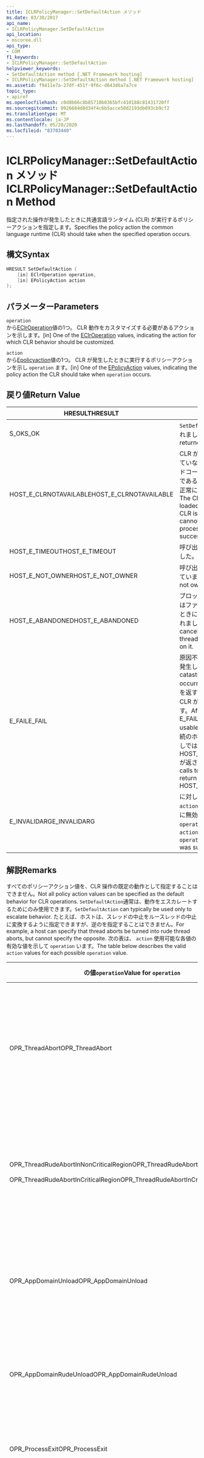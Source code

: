 ```yaml
---
title: ICLRPolicyManager::SetDefaultAction メソッド
ms.date: 03/30/2017
api_name:
- ICLRPolicyManager.SetDefaultAction
api_location:
- mscoree.dll
api_type:
- COM
f1_keywords:
- ICLRPolicyManager::SetDefaultAction
helpviewer_keywords:
- SetDefaultAction method [.NET Framework hosting]
- ICLRPolicyManager::SetDefaultAction method [.NET Framework hosting]
ms.assetid: f9411e7a-27df-451f-9f6c-d643d6a7a7ce
topic_type:
- apiref
ms.openlocfilehash: c0d8b66c8b85710b0365bfc410188c81431720ff
ms.sourcegitcommit: 0926684d8d34f4c6b5acce58d2193db093cb9cf2
ms.translationtype: MT
ms.contentlocale: ja-JP
ms.lasthandoff: 05/20/2020
ms.locfileid: "83703440"
---
```

# <a name="iclrpolicymanagersetdefaultaction-method"></a><span data-ttu-id="2d3fa-102">ICLRPolicyManager::SetDefaultAction メソッド</span><span class="sxs-lookup"><span data-stu-id="2d3fa-102">ICLRPolicyManager::SetDefaultAction Method</span></span>
<span data-ttu-id="2d3fa-103">指定された操作が発生したときに共通言語ランタイム (CLR) が実行するポリシーアクションを指定します。</span><span class="sxs-lookup"><span data-stu-id="2d3fa-103">Specifies the policy action the common language runtime (CLR) should take when the specified operation occurs.</span></span>  
  
## <a name="syntax"></a><span data-ttu-id="2d3fa-104">構文</span><span class="sxs-lookup"><span data-stu-id="2d3fa-104">Syntax</span></span>  
  
```cpp  
HRESULT SetDefaultAction (  
    [in] EClrOperation operation,  
    [in] EPolicyAction action  
);  
```  
  
## <a name="parameters"></a><span data-ttu-id="2d3fa-105">パラメーター</span><span class="sxs-lookup"><span data-stu-id="2d3fa-105">Parameters</span></span>  
 `operation`  
 <span data-ttu-id="2d3fa-106">から[EClrOperation](eclroperation-enumeration.md)値の1つ。 CLR 動作をカスタマイズする必要があるアクションを示します。</span><span class="sxs-lookup"><span data-stu-id="2d3fa-106">[in] One of the [EClrOperation](eclroperation-enumeration.md) values, indicating the action for which CLR behavior should be customized.</span></span>  
  
 `action`  
 <span data-ttu-id="2d3fa-107">から[Epolicyaction](epolicyaction-enumeration.md)値の1つ。 CLR が発生したときに実行するポリシーアクションを示し `operation` ます。</span><span class="sxs-lookup"><span data-stu-id="2d3fa-107">[in] One of the [EPolicyAction](epolicyaction-enumeration.md) values, indicating the policy action the CLR should take when `operation` occurs.</span></span>  
  
## <a name="return-value"></a><span data-ttu-id="2d3fa-108">戻り値</span><span class="sxs-lookup"><span data-stu-id="2d3fa-108">Return Value</span></span>  
  
|<span data-ttu-id="2d3fa-109">HRESULT</span><span class="sxs-lookup"><span data-stu-id="2d3fa-109">HRESULT</span></span>|<span data-ttu-id="2d3fa-110">説明</span><span class="sxs-lookup"><span data-stu-id="2d3fa-110">Description</span></span>|  
|-------------|-----------------|  
|<span data-ttu-id="2d3fa-111">S_OK</span><span class="sxs-lookup"><span data-stu-id="2d3fa-111">S_OK</span></span>|<span data-ttu-id="2d3fa-112">`SetDefaultAction`正常に返されました。</span><span class="sxs-lookup"><span data-stu-id="2d3fa-112">`SetDefaultAction` returned successfully.</span></span>|  
|<span data-ttu-id="2d3fa-113">HOST_E_CLRNOTAVAILABLE</span><span class="sxs-lookup"><span data-stu-id="2d3fa-113">HOST_E_CLRNOTAVAILABLE</span></span>|<span data-ttu-id="2d3fa-114">CLR がプロセスに読み込まれていないか、CLR がマネージドコードを実行できない状態であるか、または呼び出しが正常に処理されていません。</span><span class="sxs-lookup"><span data-stu-id="2d3fa-114">The CLR has not been loaded into a process, or the CLR is in a state in which it cannot run managed code or process the call successfully.</span></span>|  
|<span data-ttu-id="2d3fa-115">HOST_E_TIMEOUT</span><span class="sxs-lookup"><span data-stu-id="2d3fa-115">HOST_E_TIMEOUT</span></span>|<span data-ttu-id="2d3fa-116">呼び出しがタイムアウトしました。</span><span class="sxs-lookup"><span data-stu-id="2d3fa-116">The call timed out.</span></span>|  
|<span data-ttu-id="2d3fa-117">HOST_E_NOT_OWNER</span><span class="sxs-lookup"><span data-stu-id="2d3fa-117">HOST_E_NOT_OWNER</span></span>|<span data-ttu-id="2d3fa-118">呼び出し元がロックを所有していません。</span><span class="sxs-lookup"><span data-stu-id="2d3fa-118">The caller does not own the lock.</span></span>|  
|<span data-ttu-id="2d3fa-119">HOST_E_ABANDONED</span><span class="sxs-lookup"><span data-stu-id="2d3fa-119">HOST_E_ABANDONED</span></span>|<span data-ttu-id="2d3fa-120">ブロックされたスレッドまたはファイバーが待機しているときに、イベントが取り消されました。</span><span class="sxs-lookup"><span data-stu-id="2d3fa-120">An event was canceled while a blocked thread or fiber was waiting on it.</span></span>|  
|<span data-ttu-id="2d3fa-121">E_FAIL</span><span class="sxs-lookup"><span data-stu-id="2d3fa-121">E_FAIL</span></span>|<span data-ttu-id="2d3fa-122">原因不明の致命的なエラーが発生しました。</span><span class="sxs-lookup"><span data-stu-id="2d3fa-122">An unknown catastrophic failure occurred.</span></span> <span data-ttu-id="2d3fa-123">メソッドが E_FAIL を返すと、そのプロセス内で CLR が使用できなくなります。</span><span class="sxs-lookup"><span data-stu-id="2d3fa-123">After a method returns E_FAIL, the CLR is no longer usable within the process.</span></span> <span data-ttu-id="2d3fa-124">後続のホストメソッドの呼び出しでは HOST_E_CLRNOTAVAILABLE が返されます。</span><span class="sxs-lookup"><span data-stu-id="2d3fa-124">Subsequent calls to hosting methods return HOST_E_CLRNOTAVAILABLE.</span></span>|  
|<span data-ttu-id="2d3fa-125">E_INVALIDARG</span><span class="sxs-lookup"><span data-stu-id="2d3fa-125">E_INVALIDARG</span></span>|<span data-ttu-id="2d3fa-126">に対して無効なが指定された `action` `operation` か、またはに無効な値が指定されました `operation` 。</span><span class="sxs-lookup"><span data-stu-id="2d3fa-126">An invalid `action` was specified for the `operation`, or an invalid value was supplied for `operation`.</span></span>|  
  
## <a name="remarks"></a><span data-ttu-id="2d3fa-127">解説</span><span class="sxs-lookup"><span data-stu-id="2d3fa-127">Remarks</span></span>  
 <span data-ttu-id="2d3fa-128">すべてのポリシーアクション値を、CLR 操作の既定の動作として指定することはできません。</span><span class="sxs-lookup"><span data-stu-id="2d3fa-128">Not all policy action values can be specified as the default behavior for CLR operations.</span></span> <span data-ttu-id="2d3fa-129">`SetDefaultAction`通常は、動作をエスカレートするためにのみ使用できます。</span><span class="sxs-lookup"><span data-stu-id="2d3fa-129">`SetDefaultAction` can typically be used only to escalate behavior.</span></span> <span data-ttu-id="2d3fa-130">たとえば、ホストは、スレッドの中止をルースレッドの中止に変換するように指定できますが、逆のを指定することはできません。</span><span class="sxs-lookup"><span data-stu-id="2d3fa-130">For example, a host can specify that thread aborts be turned into rude thread aborts, but cannot specify the opposite.</span></span> <span data-ttu-id="2d3fa-131">次の表は、 `action` 使用可能な各値の有効な値を示して `operation` います。</span><span class="sxs-lookup"><span data-stu-id="2d3fa-131">The table below describes the valid `action` values for each possible `operation` value.</span></span>  
  
|<span data-ttu-id="2d3fa-132">の値`operation`</span><span class="sxs-lookup"><span data-stu-id="2d3fa-132">Value for `operation`</span></span>|<span data-ttu-id="2d3fa-133">`action` の有効な値</span><span class="sxs-lookup"><span data-stu-id="2d3fa-133">Valid values for `action`</span></span>|  
|---------------------------|-------------------------------|  
|<span data-ttu-id="2d3fa-134">OPR_ThreadAbort</span><span class="sxs-lookup"><span data-stu-id="2d3fa-134">OPR_ThreadAbort</span></span>|<span data-ttu-id="2d3fa-135">-eAbortThread</span><span class="sxs-lookup"><span data-stu-id="2d3fa-135">-   eAbortThread</span></span><br /><span data-ttu-id="2d3fa-136">-eRudeAbortThread</span><span class="sxs-lookup"><span data-stu-id="2d3fa-136">-   eRudeAbortThread</span></span><br /><span data-ttu-id="2d3fa-137">- eUnloadAppDomain</span><span class="sxs-lookup"><span data-stu-id="2d3fa-137">-   eUnloadAppDomain</span></span><br /><span data-ttu-id="2d3fa-138">- eRudeUnloadAppDomain</span><span class="sxs-lookup"><span data-stu-id="2d3fa-138">-   eRudeUnloadAppDomain</span></span><br /><span data-ttu-id="2d3fa-139">- eExitProcess</span><span class="sxs-lookup"><span data-stu-id="2d3fa-139">-   eExitProcess</span></span><br /><span data-ttu-id="2d3fa-140">- eFastExitProcess</span><span class="sxs-lookup"><span data-stu-id="2d3fa-140">-   eFastExitProcess</span></span><br /><span data-ttu-id="2d3fa-141">- eRudeExitProcess</span><span class="sxs-lookup"><span data-stu-id="2d3fa-141">-   eRudeExitProcess</span></span><br /><span data-ttu-id="2d3fa-142">-eDisableRuntime</span><span class="sxs-lookup"><span data-stu-id="2d3fa-142">-   eDisableRuntime</span></span>|  
|<span data-ttu-id="2d3fa-143">OPR_ThreadRudeAbortInNonCriticalRegion</span><span class="sxs-lookup"><span data-stu-id="2d3fa-143">OPR_ThreadRudeAbortInNonCriticalRegion</span></span><br /><br /> <span data-ttu-id="2d3fa-144">OPR_ThreadRudeAbortInCriticalRegion</span><span class="sxs-lookup"><span data-stu-id="2d3fa-144">OPR_ThreadRudeAbortInCriticalRegion</span></span>|<span data-ttu-id="2d3fa-145">-eRudeAbortThread</span><span class="sxs-lookup"><span data-stu-id="2d3fa-145">-   eRudeAbortThread</span></span><br /><span data-ttu-id="2d3fa-146">- eUnloadAppDomain</span><span class="sxs-lookup"><span data-stu-id="2d3fa-146">-   eUnloadAppDomain</span></span><br /><span data-ttu-id="2d3fa-147">- eRudeUnloadAppDomain</span><span class="sxs-lookup"><span data-stu-id="2d3fa-147">-   eRudeUnloadAppDomain</span></span><br /><span data-ttu-id="2d3fa-148">- eExitProcess</span><span class="sxs-lookup"><span data-stu-id="2d3fa-148">-   eExitProcess</span></span><br /><span data-ttu-id="2d3fa-149">- eFastExitProcess</span><span class="sxs-lookup"><span data-stu-id="2d3fa-149">-   eFastExitProcess</span></span><br /><span data-ttu-id="2d3fa-150">- eRudeExitProcess</span><span class="sxs-lookup"><span data-stu-id="2d3fa-150">-   eRudeExitProcess</span></span><br /><span data-ttu-id="2d3fa-151">-eDisableRuntime</span><span class="sxs-lookup"><span data-stu-id="2d3fa-151">-   eDisableRuntime</span></span>|  
|<span data-ttu-id="2d3fa-152">OPR_AppDomainUnload</span><span class="sxs-lookup"><span data-stu-id="2d3fa-152">OPR_AppDomainUnload</span></span>|<span data-ttu-id="2d3fa-153">- eUnloadAppDomain</span><span class="sxs-lookup"><span data-stu-id="2d3fa-153">-   eUnloadAppDomain</span></span><br /><span data-ttu-id="2d3fa-154">- eRudeUnloadAppDomain</span><span class="sxs-lookup"><span data-stu-id="2d3fa-154">-   eRudeUnloadAppDomain</span></span><br /><span data-ttu-id="2d3fa-155">- eExitProcess</span><span class="sxs-lookup"><span data-stu-id="2d3fa-155">-   eExitProcess</span></span><br /><span data-ttu-id="2d3fa-156">- eFastExitProcess</span><span class="sxs-lookup"><span data-stu-id="2d3fa-156">-   eFastExitProcess</span></span><br /><span data-ttu-id="2d3fa-157">- eRudeExitProcess</span><span class="sxs-lookup"><span data-stu-id="2d3fa-157">-   eRudeExitProcess</span></span><br /><span data-ttu-id="2d3fa-158">-eDisableRuntime</span><span class="sxs-lookup"><span data-stu-id="2d3fa-158">-   eDisableRuntime</span></span>|  
|<span data-ttu-id="2d3fa-159">OPR_AppDomainRudeUnload</span><span class="sxs-lookup"><span data-stu-id="2d3fa-159">OPR_AppDomainRudeUnload</span></span>|<span data-ttu-id="2d3fa-160">- eRudeUnloadAppDomain</span><span class="sxs-lookup"><span data-stu-id="2d3fa-160">-   eRudeUnloadAppDomain</span></span><br /><span data-ttu-id="2d3fa-161">- eExitProcess</span><span class="sxs-lookup"><span data-stu-id="2d3fa-161">-   eExitProcess</span></span><br /><span data-ttu-id="2d3fa-162">- eFastExitProcess</span><span class="sxs-lookup"><span data-stu-id="2d3fa-162">-   eFastExitProcess</span></span><br /><span data-ttu-id="2d3fa-163">- eRudeExitProcess</span><span class="sxs-lookup"><span data-stu-id="2d3fa-163">-   eRudeExitProcess</span></span><br /><span data-ttu-id="2d3fa-164">-eDisableRuntime</span><span class="sxs-lookup"><span data-stu-id="2d3fa-164">-   eDisableRuntime</span></span>|  
|<span data-ttu-id="2d3fa-165">OPR_ProcessExit</span><span class="sxs-lookup"><span data-stu-id="2d3fa-165">OPR_ProcessExit</span></span>|<span data-ttu-id="2d3fa-166">- eExitProcess</span><span class="sxs-lookup"><span data-stu-id="2d3fa-166">-   eExitProcess</span></span><br /><span data-ttu-id="2d3fa-167">- eFastExitProcess</span><span class="sxs-lookup"><span data-stu-id="2d3fa-167">-   eFastExitProcess</span></span><br /><span data-ttu-id="2d3fa-168">- eRudeExitProcess</span><span class="sxs-lookup"><span data-stu-id="2d3fa-168">-   eRudeExitProcess</span></span><br /><span data-ttu-id="2d3fa-169">-eDisableRuntime</span><span class="sxs-lookup"><span data-stu-id="2d3fa-169">-   eDisableRuntime</span></span>|  
|<span data-ttu-id="2d3fa-170">OPR_FinalizerRun</span><span class="sxs-lookup"><span data-stu-id="2d3fa-170">OPR_FinalizerRun</span></span>|<span data-ttu-id="2d3fa-171">-"-" アクション</span><span class="sxs-lookup"><span data-stu-id="2d3fa-171">-   eNoAction</span></span><br /><span data-ttu-id="2d3fa-172">-eAbortThread</span><span class="sxs-lookup"><span data-stu-id="2d3fa-172">-   eAbortThread</span></span><br /><span data-ttu-id="2d3fa-173">-eRudeAbortThread</span><span class="sxs-lookup"><span data-stu-id="2d3fa-173">-   eRudeAbortThread</span></span><br /><span data-ttu-id="2d3fa-174">- eUnloadAppDomain</span><span class="sxs-lookup"><span data-stu-id="2d3fa-174">-   eUnloadAppDomain</span></span><br /><span data-ttu-id="2d3fa-175">- eRudeUnloadAppDomain</span><span class="sxs-lookup"><span data-stu-id="2d3fa-175">-   eRudeUnloadAppDomain</span></span><br /><span data-ttu-id="2d3fa-176">- eExitProcess</span><span class="sxs-lookup"><span data-stu-id="2d3fa-176">-   eExitProcess</span></span><br /><span data-ttu-id="2d3fa-177">- eFastExitProcess</span><span class="sxs-lookup"><span data-stu-id="2d3fa-177">-   eFastExitProcess</span></span><br /><span data-ttu-id="2d3fa-178">- eRudeExitProcess</span><span class="sxs-lookup"><span data-stu-id="2d3fa-178">-   eRudeExitProcess</span></span><br /><span data-ttu-id="2d3fa-179">-eDisableRuntime</span><span class="sxs-lookup"><span data-stu-id="2d3fa-179">-   eDisableRuntime</span></span>|  
  
## <a name="requirements"></a><span data-ttu-id="2d3fa-180">要件</span><span class="sxs-lookup"><span data-stu-id="2d3fa-180">Requirements</span></span>  
 <span data-ttu-id="2d3fa-181">**:**「[システム要件](../../get-started/system-requirements.md)」を参照してください。</span><span class="sxs-lookup"><span data-stu-id="2d3fa-181">**Platforms:** See [System Requirements](../../get-started/system-requirements.md).</span></span>  
  
 <span data-ttu-id="2d3fa-182">**ヘッダー:** Mscoree.dll</span><span class="sxs-lookup"><span data-stu-id="2d3fa-182">**Header:** MSCorEE.h</span></span>  
  
 <span data-ttu-id="2d3fa-183">**ライブラリ:** Mscoree.dll にリソースとして含まれています</span><span class="sxs-lookup"><span data-stu-id="2d3fa-183">**Library:** Included as a resource in MSCorEE.dll</span></span>  
  
 <span data-ttu-id="2d3fa-184">**.NET Framework のバージョン:**[!INCLUDE[net_current_v20plus](../../../../includes/net-current-v20plus-md.md)]</span><span class="sxs-lookup"><span data-stu-id="2d3fa-184">**.NET Framework Versions:** [!INCLUDE[net_current_v20plus](../../../../includes/net-current-v20plus-md.md)]</span></span>  
  
## <a name="see-also"></a><span data-ttu-id="2d3fa-185">関連項目</span><span class="sxs-lookup"><span data-stu-id="2d3fa-185">See also</span></span>

- [<span data-ttu-id="2d3fa-186">EClrOperation 列挙型</span><span class="sxs-lookup"><span data-stu-id="2d3fa-186">EClrOperation Enumeration</span></span>](eclroperation-enumeration.md)
- [<span data-ttu-id="2d3fa-187">EPolicyAction 列挙型</span><span class="sxs-lookup"><span data-stu-id="2d3fa-187">EPolicyAction Enumeration</span></span>](epolicyaction-enumeration.md)
- [<span data-ttu-id="2d3fa-188">ICLRPolicyManager インターフェイス</span><span class="sxs-lookup"><span data-stu-id="2d3fa-188">ICLRPolicyManager Interface</span></span>](iclrpolicymanager-interface.md)
